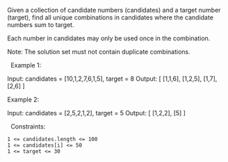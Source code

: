 Given a collection of candidate numbers (candidates) and a target number (target), find all unique combinations in candidates where the candidate numbers sum to target.

Each number in candidates may only be used once in the combination.

Note: The solution set must not contain duplicate combinations.

 
Example 1:

Input: candidates = [10,1,2,7,6,1,5], target = 8
Output: 
[
[1,1,6],
[1,2,5],
[1,7],
[2,6]
]


Example 2:

Input: candidates = [2,5,2,1,2], target = 5
Output: 
[
[1,2,2],
[5]
]


 
Constraints:


	1 <= candidates.length <= 100
	1 <= candidates[i] <= 50
	1 <= target <= 30

